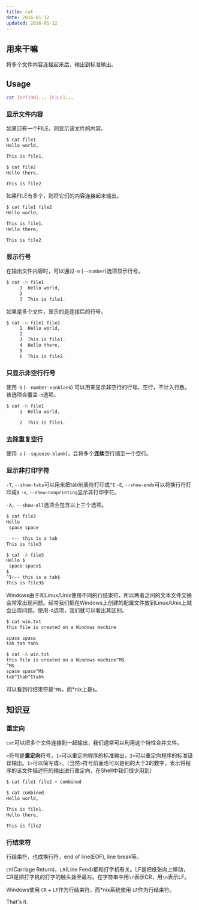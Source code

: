 ```yaml
---
title: cat
date: 2016-01-12
updated: 2016-01-12
---
```

## 用来干嘛

将多个文件内容连接起来后，输出到标准输出。

## Usage

```sh
cat [OPTION]... [FILE]...
```

### 显示文件内容

如果只有一个FILE，则显示该文件的内容。

```sh
$ cat file1
Hello world,

This is file1.

$ cat file2
Hello there,

This is file2
```

如果FILE有多个，则将它们的内容连接起来输出。


```sh
$ cat file1 file2
Hello world,

This is file1.
Hello there,

This is file2
```

### 显示行号

在输出文件内容时，可以通过`-n` (`--number`)选项显示行号。

```sh
$ cat -n file1
     1  Hello world,
     2
     3  This is file1.
```

如果是多个文件，显示的是连接后的行号。

```sh
$ cat -n file1 file2
     1  Hello world,
     2
     3  This is file1.
     4  Hello there,
     5
     6  This is file2.
```

### 只显示非空行行号

使用`-b` (`--number-nonblank`) 可以用来显示非空行的行号。空行，不计入行数。该选项会覆盖`-n`选项。

```sh
$ cat -b file1
     1  Hello world,

     2  This is file1.
```

### 去除重复空行

使用`-s` (`--squeeze-blank`)，会将多个**连续**空行缩至一个空行。

### 显示非打印字符

`-T`, `--show-tabs`可以用来把tab制表符打印成`^I`
`-E`, `--show-ends`可以将换行符打印成`$`
`-v`, `--show-nonprinting`显示非打印字符。

`-A`，`--show-all`选项会包含以上三个选项。


```sh
$ cat file3
Hello
 space space

  <-- this is a tab
This is file3

$ cat -A file3
Hello $
 space space$
$
^I<-- this is a tab$
This is file3$
```

Windows由于和Linux/Unix使用不同的行结束符，所以两者之间的文本文件交换会常常出现问题。经常我们把在Windows上创建的配置文件放到Linux/Unix上就会出现问题。使用`-A`选项，我们就可以看出其区别。

```sh
$ cat win.txt
this file is created on a Windows machine

space space
tab tab tab%

$ cat -A win.txt
this file is created on a Windows machine^M$
^M$
space space^M$
tab^Itab^Itab%
```

可以看到行结束符是`^M$`，而*nix上是`$`。

## 知识豆

### 重定向

`cat`可以把多个文件连接到一起输出，我们通常可以利用这个特性合并文件。

`>`符号是**重定向**符号，`1>`可以重定向程序的标准输出，`2>`可以重定向程序的标准错误输出。`1>`可以简写成`>`。（当然`>`符号前面也可以是别的大于2的数字，表示将程序的该文件描述符的输出进行重定向，在Shell中我们很少用到）

```sh
$ cat file1 file2 > combined

$ cat combined
Hello world,

This is file1.
Hello there,

This is file2
```

### 行结束符

行结束符，也成换行符，end of line(EOF), line break等。

`CR`(Carriage Return)，`LR`(Line Feed)都和打字机有关。LF是把纸张向上移动，CR是把打字机的打字的触头拨至最左。在字符串中用`\r`表示CR，用`\n`表示LF。

Windows使用 `CR` + `LF`作为行结束符，而*nix系统使用 `LF`作为行结束符。


That's it.
